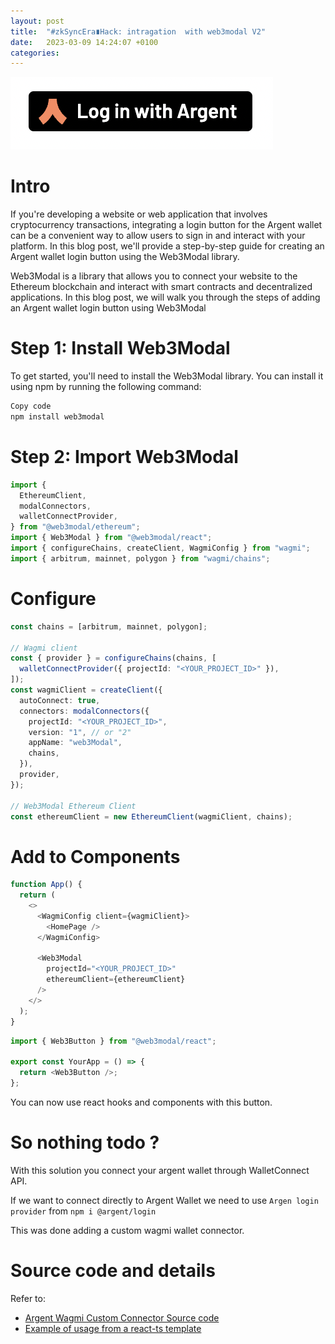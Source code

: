 ```yaml
---
layout: post
title:  "#zkSyncEra∎Hack: intragation  with web3modal V2"
date:   2023-03-09 14:24:07 +0100
categories: 
---
```


![Argent Wallet button](/media/button-login.png)

# Intro
If you're developing a website or web application that involves cryptocurrency transactions, integrating a login button for the Argent wallet can be a convenient way to allow users to sign in and interact with your platform. In this blog post, we'll provide a step-by-step guide for creating an Argent wallet login button using the Web3Modal library.

Web3Modal is a library that allows you to connect your website to the Ethereum blockchain and interact with smart contracts and decentralized applications. In this blog post, we will walk you through the steps of adding an Argent wallet login button using Web3Modal

# Step 1: Install Web3Modal

To get started, you'll need to install the Web3Modal library. You can install it using npm by running the following command:

```bash
Copy code
npm install web3modal
```

# Step 2: Import Web3Modal
```ts
import {
  EthereumClient,
  modalConnectors,
  walletConnectProvider,
} from "@web3modal/ethereum";
import { Web3Modal } from "@web3modal/react";
import { configureChains, createClient, WagmiConfig } from "wagmi";
import { arbitrum, mainnet, polygon } from "wagmi/chains";
```

# Configure

```ts
const chains = [arbitrum, mainnet, polygon];

// Wagmi client
const { provider } = configureChains(chains, [
  walletConnectProvider({ projectId: "<YOUR_PROJECT_ID>" }),
]);
const wagmiClient = createClient({
  autoConnect: true,
  connectors: modalConnectors({
    projectId: "<YOUR_PROJECT_ID>",
    version: "1", // or "2"
    appName: "web3Modal",
    chains,
  }),
  provider,
});

// Web3Modal Ethereum Client
const ethereumClient = new EthereumClient(wagmiClient, chains);
```

# Add to Components
```ts
function App() {
  return (
    <>
      <WagmiConfig client={wagmiClient}>
        <HomePage />
      </WagmiConfig>

      <Web3Modal
        projectId="<YOUR_PROJECT_ID>"
        ethereumClient={ethereumClient}
      />
    </>
  );
}
```

```ts
import { Web3Button } from "@web3modal/react";

export const YourApp = () => {
  return <Web3Button />;
};
```

You can now use react hooks and components with this button.

# So nothing todo ?

With this solution you connect your argent wallet through WalletConnect API.

If we want to connect directly to Argent Wallet we need to use `Argen login provider`
from `npm i @argent/login`

This was done adding a custom wagmi wallet connector.

# Source code and details

Refer to:

- [Argent Wagmi Custom Connector Source code](https://github.com/nabetse00/argent-wagmi-connector)
- [Example of usage from a react-ts template](https://github.com/nabetse00/test-argent-wagmi-connector)




